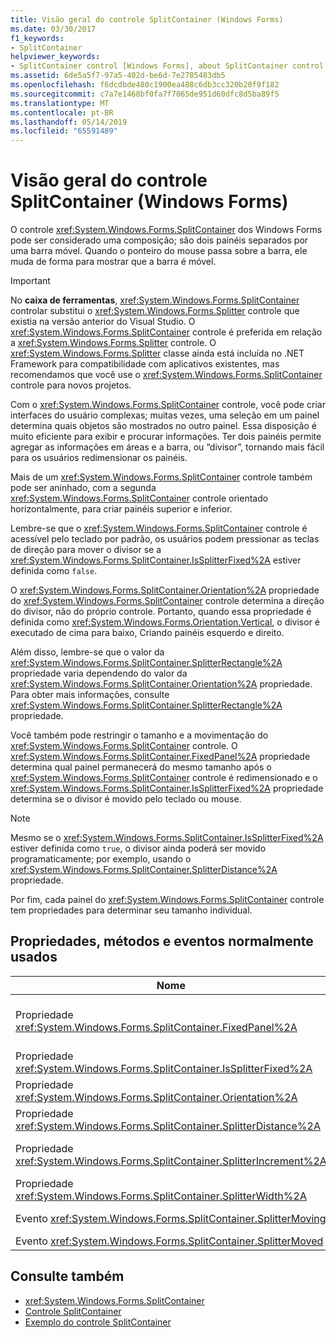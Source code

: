 ```yaml
---
title: Visão geral do controle SplitContainer (Windows Forms)
ms.date: 03/30/2017
f1_keywords:
- SplitContainer
helpviewer_keywords:
- SplitContainer control [Windows Forms], about SplitContainer control
ms.assetid: 6de5a5f7-97a5-402d-be6d-7e2785483db5
ms.openlocfilehash: f6dcdbde480c1900ea488c6db3cc320b20f9f182
ms.sourcegitcommit: c7a7e1468bf0fa7f7065de951d60dfc8d5ba89f5
ms.translationtype: MT
ms.contentlocale: pt-BR
ms.lasthandoff: 05/14/2019
ms.locfileid: "65591489"
---
```

# <a name="splitcontainer-control-overview-windows-forms"></a>Visão geral do controle SplitContainer (Windows Forms)
O controle <xref:System.Windows.Forms.SplitContainer> dos Windows Forms pode ser considerado uma composição; são dois painéis separados por uma barra móvel. Quando o ponteiro do mouse passa sobre a barra, ele muda de forma para mostrar que a barra é móvel.  
  
> [!IMPORTANT]
>  No **caixa de ferramentas**, <xref:System.Windows.Forms.SplitContainer> controlar substitui o <xref:System.Windows.Forms.Splitter> controle que existia na versão anterior do Visual Studio. O <xref:System.Windows.Forms.SplitContainer> controle é preferida em relação a <xref:System.Windows.Forms.Splitter> controle. O <xref:System.Windows.Forms.Splitter> classe ainda está incluída no .NET Framework para compatibilidade com aplicativos existentes, mas recomendamos que você use o <xref:System.Windows.Forms.SplitContainer> controle para novos projetos.  
  
 Com o <xref:System.Windows.Forms.SplitContainer> controle, você pode criar interfaces do usuário complexas; muitas vezes, uma seleção em um painel determina quais objetos são mostrados no outro painel. Essa disposição é muito eficiente para exibir e procurar informações. Ter dois painéis permite agregar as informações em áreas e a barra, ou “divisor”, tornando mais fácil para os usuários redimensionar os painéis.  
  
 Mais de um <xref:System.Windows.Forms.SplitContainer> controle também pode ser aninhado, com a segunda <xref:System.Windows.Forms.SplitContainer> controle orientado horizontalmente, para criar painéis superior e inferior.  
  
 Lembre-se que o <xref:System.Windows.Forms.SplitContainer> controle é acessível pelo teclado por padrão, os usuários podem pressionar as teclas de direção para mover o divisor se a <xref:System.Windows.Forms.SplitContainer.IsSplitterFixed%2A> estiver definida como `false`.  
  
 O <xref:System.Windows.Forms.SplitContainer.Orientation%2A> propriedade do <xref:System.Windows.Forms.SplitContainer> controle determina a direção do divisor, não do próprio controle. Portanto, quando essa propriedade é definida como <xref:System.Windows.Forms.Orientation.Vertical>, o divisor é executado de cima para baixo, Criando painéis esquerdo e direito.  
  
 Além disso, lembre-se que o valor da <xref:System.Windows.Forms.SplitContainer.SplitterRectangle%2A> propriedade varia dependendo do valor da <xref:System.Windows.Forms.SplitContainer.Orientation%2A> propriedade. Para obter mais informações, consulte <xref:System.Windows.Forms.SplitContainer.SplitterRectangle%2A> propriedade.  
  
 Você também pode restringir o tamanho e a movimentação do <xref:System.Windows.Forms.SplitContainer> controle. O <xref:System.Windows.Forms.SplitContainer.FixedPanel%2A> propriedade determina qual painel permanecerá do mesmo tamanho após o <xref:System.Windows.Forms.SplitContainer> controle é redimensionado e o <xref:System.Windows.Forms.SplitContainer.IsSplitterFixed%2A> propriedade determina se o divisor é movido pelo teclado ou mouse.  
  
> [!NOTE]
>  Mesmo se o <xref:System.Windows.Forms.SplitContainer.IsSplitterFixed%2A> estiver definida como `true`, o divisor ainda poderá ser movido programaticamente; por exemplo, usando o <xref:System.Windows.Forms.SplitContainer.SplitterDistance%2A> propriedade.  
  
 Por fim, cada painel do <xref:System.Windows.Forms.SplitContainer> controle tem propriedades para determinar seu tamanho individual.  
  
## <a name="commonly-used-properties-methods-and-events"></a>Propriedades, métodos e eventos normalmente usados  
  
|Nome|Descrição|  
|----------|-----------------|  
|Propriedade <xref:System.Windows.Forms.SplitContainer.FixedPanel%2A>|Determina qual painel permanecerá o mesmo tamanho após o <xref:System.Windows.Forms.SplitContainer> controle é redimensionado.|  
|Propriedade <xref:System.Windows.Forms.SplitContainer.IsSplitterFixed%2A>|Determina se o divisor pode ser movido com o teclado ou mouse.|  
|Propriedade <xref:System.Windows.Forms.SplitContainer.Orientation%2A>|Determina se o separador é disposto na vertical ou horizontal.|  
|Propriedade <xref:System.Windows.Forms.SplitContainer.SplitterDistance%2A>|Determina a distância em pixels da borda esquerda ou superior para o divisor móvel.|  
|Propriedade <xref:System.Windows.Forms.SplitContainer.SplitterIncrement%2A>|Determina a distância mínima, em pixels, que o divisor pode ser movido pelo usuário.|  
|Propriedade <xref:System.Windows.Forms.SplitContainer.SplitterWidth%2A>|Determina a espessura, em pixels, do separador.|  
|Evento <xref:System.Windows.Forms.SplitContainer.SplitterMoving>|Ocorre quando o separador está sendo movido.|  
|Evento <xref:System.Windows.Forms.SplitContainer.SplitterMoved>|Ocorre quando o separador foi movido.|  
  
## <a name="see-also"></a>Consulte também

- <xref:System.Windows.Forms.SplitContainer>
- [Controle SplitContainer](splitcontainer-control-windows-forms.md)
- [Exemplo do controle SplitContainer](https://docs.microsoft.com/previous-versions/visualstudio/visual-studio-2008/0ffz7d1b(v=vs.90))
